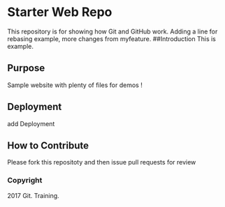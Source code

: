 # Starter Web Repo

This repository is for showing how Git and GitHub work.
Adding a line for rebasing example, more changes from myfeature.
##Introduction
This is example.

## Purpose

Sample website with plenty of files for demos !

## Deployment
add Deployment

## How to Contribute
Please fork this repositoty and then issue pull requests for review

### Copyright
2017 Git. Training.